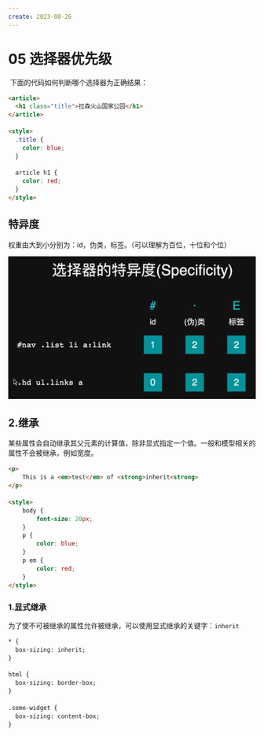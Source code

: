 ```yaml
---
create: 2023-08-26
---
```

# 05 选择器优先级

​	下面的代码如何判断哪个选择器为正确结果：

```html
<article>
  <h1 class="title">拉森火山国家公园</h1>
</article>

<style>
  .title {
    color: blue;
  }

  article h1 {
    color: red;
  }
</style>

```

## 特异度

​	权重由大到小分别为：id，伪类，标签。（可以理解为百位，十位和个位）

![image-20230826005338530](./assets/image-20230826005338530.png)

## 2.继承

​	某些属性会自动继承其父元素的计算值，除非显式指定一个值。一般和模型相关的属性不会被继承，例如宽度。

```html
<p>
    This is a <em>test</em> of <strong>inherit<strong>
</p>

<style>
    body {
        font-size: 20px;
    }
    p {
        color: blue;
    }
    p em {
        color: red;
    }
</style>
```

### 1.显式继承

​	为了使不可被继承的属性允许被继承，可以使用显式继承的关键字：`inherit`

```html
* {
  box-sizing: inherit;
}

html {
  box-sizing: border-box;
}

.some-widget {
  box-sizing: content-box;
}

```


